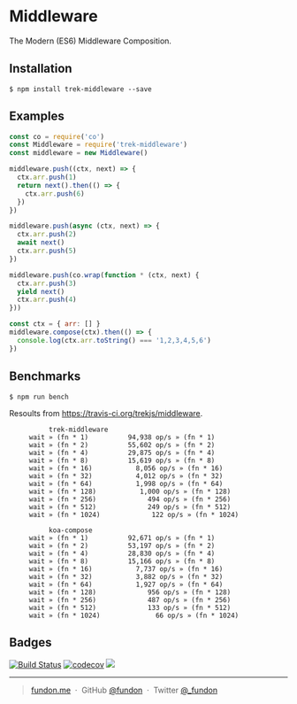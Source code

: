 # Middleware

The Modern (ES6) Middleware Composition.


## Installation

```console
$ npm install trek-middleware --save
```


## Examples

```js
const co = require('co')
const Middleware = require('trek-middleware')
const middleware = new Middleware()

middleware.push((ctx, next) => {
  ctx.arr.push(1)
  return next().then(() => {
    ctx.arr.push(6)
  })
})

middleware.push(async (ctx, next) => {
  ctx.arr.push(2)
  await next()
  ctx.arr.push(5)
})

middleware.push(co.wrap(function * (ctx, next) {
  ctx.arr.push(3)
  yield next()
  ctx.arr.push(4)
}))

const ctx = { arr: [] }
middleware.compose(ctx).then(() => {
  console.log(ctx.arr.toString() === '1,2,3,4,5,6')
})
```


## Benchmarks

```console
$ npm run bench
```

Resoults from https://travis-ci.org/trekjs/middleware.

```
          trek-middleware
     wait » (fn * 1)          94,938 op/s » (fn * 1)
     wait » (fn * 2)          55,602 op/s » (fn * 2)
     wait » (fn * 4)          29,875 op/s » (fn * 4)
     wait » (fn * 8)          15,619 op/s » (fn * 8)
     wait » (fn * 16)           8,056 op/s » (fn * 16)
     wait » (fn * 32)           4,012 op/s » (fn * 32)
     wait » (fn * 64)           1,998 op/s » (fn * 64)
     wait » (fn * 128)           1,000 op/s » (fn * 128)
     wait » (fn * 256)             494 op/s » (fn * 256)
     wait » (fn * 512)             249 op/s » (fn * 512)
     wait » (fn * 1024)             122 op/s » (fn * 1024)

          koa-compose
     wait » (fn * 1)          92,671 op/s » (fn * 1)
     wait » (fn * 2)          53,197 op/s » (fn * 2)
     wait » (fn * 4)          28,830 op/s » (fn * 4)
     wait » (fn * 8)          15,166 op/s » (fn * 8)
     wait » (fn * 16)           7,737 op/s » (fn * 16)
     wait » (fn * 32)           3,882 op/s » (fn * 32)
     wait » (fn * 64)           1,927 op/s » (fn * 64)
     wait » (fn * 128)             956 op/s » (fn * 128)
     wait » (fn * 256)             487 op/s » (fn * 256)
     wait » (fn * 512)             133 op/s » (fn * 512)
     wait » (fn * 1024)              66 op/s » (fn * 1024)
```


## Badges

[![Build Status](https://travis-ci.org/trekjs/middleware.svg?branch=master)](https://travis-ci.org/trekjs/middleware)
[![codecov](https://codecov.io/gh/trekjs/middleware/branch/master/graph/badge.svg)](https://codecov.io/gh/trekjs/middleware)
![](https://img.shields.io/badge/license-MIT-blue.svg)

---

> [fundon.me](https://fundon.me) &nbsp;&middot;&nbsp;
> GitHub [@fundon](https://github.com/fundon) &nbsp;&middot;&nbsp;
> Twitter [@_fundon](https://twitter.com/_fundon)
